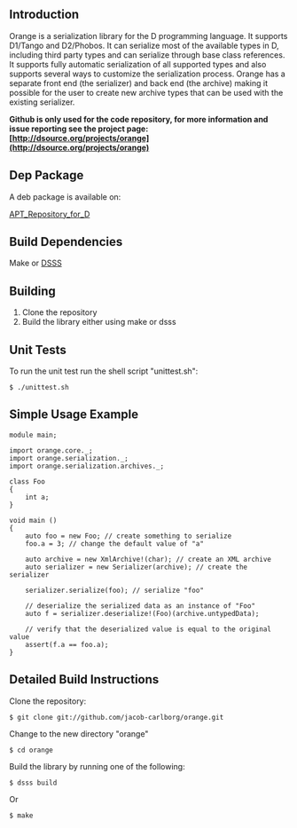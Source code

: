 ## Introduction

Orange is a serialization library for the D programming language. It supports D1/Tango and D2/Phobos.
It can serialize most of the available types in D, including third party types and can serialize
through base class references. It supports fully automatic serialization of all supported types
and also supports several ways to customize the serialization process. Orange has a separate front end
(the serializer) and back end (the archive) making it possible for the user to create new archive
types that can be used with the existing serializer.

**Github is only used for the code repository, for more information and
issue reporting see the project page: [http://dsource.org/projects/orange](http://dsource.org/projects/orange)**

## Dep Package

A deb package is available on:

[APT_Repository_for_D](https://code.google.com/p/d-apt/wiki/APT_Repository#APT_Repository_for_D)

## Build Dependencies

Make or [DSSS](http://dsource.org/projects/dsss) 

## Building

1. Clone the repository
2. Build the library either using make or dsss

## Unit Tests

To run the unit test run the shell script "unittest.sh":

	$ ./unittest.sh

## Simple Usage Example

	module main;

	import orange.core._;
	import orange.serialization._;
	import orange.serialization.archives._;

	class Foo
	{
		int a;
	}

	void main ()
	{
		auto foo = new Foo; // create something to serialize
		foo.a = 3; // change the default value of "a"
	
		auto archive = new XmlArchive!(char); // create an XML archive
		auto serializer = new Serializer(archive); // create the serializer
	
		serializer.serialize(foo); // serialize "foo"
		
		// deserialize the serialized data as an instance of "Foo"
		auto f = serializer.deserialize!(Foo)(archive.untypedData);
		
		// verify that the deserialized value is equal to the original value
		assert(f.a == foo.a);
	}

## Detailed Build Instructions

Clone the repository:

	$ git clone git://github.com/jacob-carlborg/orange.git
	
Change to the new directory "orange"

	$ cd orange

Build the library by running one of the following:
	
	$ dsss build
Or

	$ make